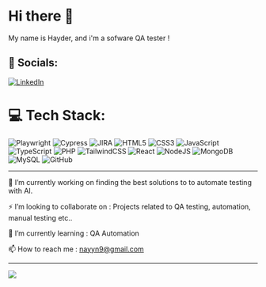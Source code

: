 # Hi there 👋
My name is Hayder, and i'm a sofware QA tester !

## 📲 Socials:
[![LinkedIn](https://img.shields.io/badge/LinkedIn-%230077B5.svg?logo=linkedin&logoColor=white)](https://linkedin.com/in/https://www.linkedin.com/in/haydir-nayyer-335778179/) 
# 💻 Tech Stack:
![Playwright](https://img.shields.io/badge/-Playwright-2EAD33?style=for-the-badge&logo=playwright&logoColor=white)
![Cypress](https://img.shields.io/badge/cypress-%23121011.svg?style=for-the-badge&logo=cypress&logoColor=white)
![JIRA](https://img.shields.io/badge/-Jira-0052CC?style=for-the-badge&logo=jira&logoColor=white)
![HTML5](https://img.shields.io/badge/html5-%23E34F26.svg?style=for-the-badge&logo=html5&logoColor=white) 
![CSS3](https://img.shields.io/badge/css3-%231572B6.svg?style=for-the-badge&logo=css3&logoColor=white) 
![JavaScript](https://img.shields.io/badge/javascript-%23323330.svg?style=for-the-badge&logo=javascript&logoColor=%23F7DF1E) 
![TypeScript](https://img.shields.io/badge/typescript-%23007ACC.svg?style=for-the-badge&logo=typescript&logoColor=white) 
![PHP](https://img.shields.io/badge/php-%23777BB4.svg?style=for-the-badge&logo=php&logoColor=white) 
![TailwindCSS](https://img.shields.io/badge/tailwindcss-%2338B2AC.svg?style=for-the-badge&logo=tailwind-css&logoColor=white) 
![React](https://img.shields.io/badge/react-%2320232a.svg?style=for-the-badge&logo=react&logoColor=%2361DAFB) 
![NodeJS](https://img.shields.io/badge/node.js-6DA55F?style=for-the-badge&logo=node.js&logoColor=white) 
![MongoDB](https://img.shields.io/badge/MongoDB-%234ea94b.svg?style=for-the-badge&logo=mongodb&logoColor=white) 
![MySQL](https://img.shields.io/badge/mysql-4479A1.svg?style=for-the-badge&logo=mysql&logoColor=white) 
![GitHub](https://img.shields.io/badge/github-%23121011.svg?style=for-the-badge&logo=github&logoColor=white)

---
🔭 I’m currently working on finding the best solutions to to automate testing with AI.

⚡️ I’m looking to collaborate on : Projects related to QA testing, automation, manual testing etc..

🌱 I’m currently learning : QA Automation

📫 How to reach me : nayyn9@gmail.com

---
[![](https://visitcount.itsvg.in/api?id=Hayder-nas&icon=0&color=0)](https://visitcount.itsvg.in)
